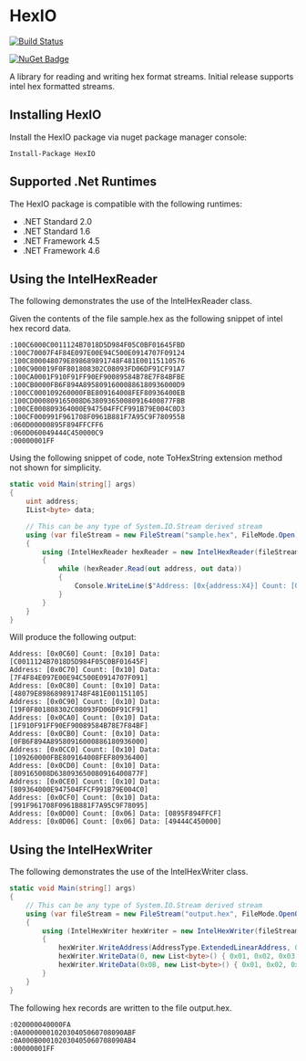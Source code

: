 # HexIO

[![Build Status](https://dev.azure.com/DerekGn/GitHub/_apis/build/status/DerekGn.HexIO?branchName=master)](https://dev.azure.com/DerekGn/GitHub/_build/latest?definitionId=5&branchName=master)

[![NuGet Badge](https://buildstats.info/nuget/HexIO)](https://www.nuget.org/packages/HexIO/)

A library for reading and writing hex format streams. Initial release supports intel hex formatted streams.

## Installing HexIO

Install the HexIO package via nuget package manager console:

```
Install-Package HexIO
```

## Supported .Net Runtimes

The HexIO package is compatible with the following runtimes:

* .NET Standard 2.0
* .NET Standard 1.6
* .NET Framework 4.5
* .NET Framework 4.6

## Using the IntelHexReader

The following demonstrates the use of the IntelHexReader class. 

Given the contents of the file sample.hex as the following snippet of intel hex record data.

```
:100C6000C0011124B7018D5D984F05C0BF01645FBD
:100C70007F4F84E097E00E94C500E0914707F09124
:100C800048079E898689891748F481E00115110576
:100C900019F0F801808302C08093FD06DF91CF91A7
:100CA0001F910F91FF90EF90089584B78E7F84BFBE
:100CB0000FB6F894A89580916000886180936000D9
:100CC000109260000FBE809164008FEF80936400EB
:100CD000809165008D638093650080916400877FBB
:100CE000809364000E947504FFCF991B79E004C0D3
:100CF000991F961708F0961B881F7A95C9F780955B
:060D00000895F894FFCFF6
:060D060049444C450000C9
:00000001FF
```

Using the following snippet of code, note ToHexString extension method not shown for simplicity.

```csharp
static void Main(string[] args)
{
	uint address;
	IList<byte> data;

	// This can be any type of System.IO.Stream derived stream
	using (var fileStream = new FileStream("sample.hex", FileMode.Open))
	{
		using (IntelHexReader hexReader = new IntelHexReader(fileStream))
		{
			while (hexReader.Read(out address, out data))
			{
				Console.WriteLine($"Address: [0x{address:X4}] Count: [0x{data.Count:X2}] Data: [{data.ToHexString()}]");
			}
		}
	}
}
```

Will produce the following output:

```
Address: [0x0C60] Count: [0x10] Data: [C0011124B7018D5D984F05C0BF01645F]
Address: [0x0C70] Count: [0x10] Data: [7F4F84E097E00E94C500E0914707F091]
Address: [0x0C80] Count: [0x10] Data: [48079E898689891748F481E001151105]
Address: [0x0C90] Count: [0x10] Data: [19F0F801808302C08093FD06DF91CF91]
Address: [0x0CA0] Count: [0x10] Data: [1F910F91FF90EF90089584B78E7F84BF]
Address: [0x0CB0] Count: [0x10] Data: [0FB6F894A89580916000886180936000]
Address: [0x0CC0] Count: [0x10] Data: [109260000FBE809164008FEF80936400]
Address: [0x0CD0] Count: [0x10] Data: [809165008D638093650080916400877F]
Address: [0x0CE0] Count: [0x10] Data: [809364000E947504FFCF991B79E004C0]
Address: [0x0CF0] Count: [0x10] Data: [991F961708F0961B881F7A95C9F78095]
Address: [0x0D00] Count: [0x06] Data: [0895F894FFCF]
Address: [0x0D06] Count: [0x06] Data: [49444C450000]
```

## Using the IntelHexWriter

The following demonstrates the use of the IntelHexWriter class.

```csharp
static void Main(string[] args)
{
	// This can be any type of System.IO.Stream derived stream
	using (var fileStream = new FileStream("output.hex", FileMode.OpenOrCreate))
	{
		using (IntelHexWriter hexWriter = new IntelHexWriter(fileStream))
		{
			hexWriter.WriteAddress(AddressType.ExtendedLinearAddress, 0x1000);
			hexWriter.WriteData(0, new List<byte>() { 0x01, 0x02, 0x03, 0x04, 0x05, 0x06, 0x07, 0x08, 0x09, 0x0A });
			hexWriter.WriteData(0x0B, new List<byte>() { 0x01, 0x02, 0x03, 0x04, 0x05, 0x06, 0x07, 0x08, 0x09, 0x0A });
		}
	}
}
```

The following hex records are written to the file output.hex.

```
:020000040000FA
:0A0000000102030405060708090ABF
:0A000B000102030405060708090AB4
:00000001FF
```
